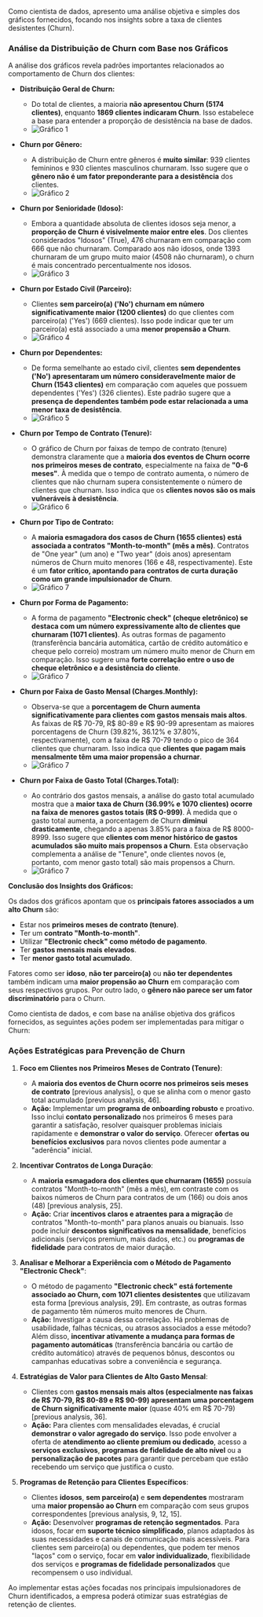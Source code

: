 Como cientista de dados, apresento uma análise objetiva e simples dos gráficos fornecidos, focando nos insights sobre a taxa de clientes desistentes (Churn).

### Análise da Distribuição de Churn com Base nos Gráficos

A análise dos gráficos revela padrões importantes relacionados ao comportamento de Churn dos clientes:

- **Distribuição Geral de Churn:**

  - Do total de clientes, a maioria **não apresentou Churn (5174 clientes)**, enquanto **1869 clientes indicaram Churn**. Isso estabelece a base para entender a proporção de desistência na base de dados.
  - ![Gráfico 1](imagens_graficos/2_churn.png 'Distribuição Geral de Churn')

- **Churn por Gênero:**

  - A distribuição de Churn entre gêneros é **muito similar**: 939 clientes femininos e 930 clientes masculinos churnaram. Isso sugere que o **gênero não é um fator preponderante para a desistência** dos clientes.
  - ![Gráfico 2](imagens_graficos/3_churn_genero.png 'Churn por Gênero')

- **Churn por Senioridade (Idoso):**

  - Embora a quantidade absoluta de clientes idosos seja menor, a **proporção de Churn é visivelmente maior entre eles**. Dos clientes considerados "Idosos" (True), 476 churnaram em comparação com 666 que não churnaram. Comparado aos não idosos, onde 1393 churnaram de um grupo muito maior (4508 não churnaram), o churn é mais concentrado percentualmente nos idosos.
  - ![Gráfico 3](imagens_graficos/4_churn_senioridade.png 'Churn por Senioridade (Idoso)')

- **Churn por Estado Civil (Parceiro):**

  - Clientes **sem parceiro(a) ('No') churnam em número significativamente maior (1200 clientes)** do que clientes com parceiro(a) ('Yes') (669 clientes). Isso pode indicar que ter um parceiro(a) está associado a uma **menor propensão a Churn**.
  - ![Gráfico 4](imagens_graficos/5_churn_estado_civil.png 'Churn por Estado Civil (Parceiro)')

- **Churn por Dependentes:**

  - De forma semelhante ao estado civil, clientes **sem dependentes ('No') apresentaram um número consideravelmente maior de Churn (1543 clientes)** em comparação com aqueles que possuem dependentes ('Yes') (326 clientes). Este padrão sugere que a **presença de dependentes também pode estar relacionada a uma menor taxa de desistência**.
  - ![Gráfico 5](imagens_graficos/6_churn_dependentes.png 'Churn por Dependentes')

- **Churn por Tempo de Contrato (Tenure):**

  - O gráfico de Churn por faixas de tempo de contrato (tenure) demonstra claramente que a **maioria dos eventos de Churn ocorre nos primeiros meses de contrato**, especialmente na faixa de **"0-6 meses"**. À medida que o tempo de contrato aumenta, o número de clientes que não churnam supera consistentemente o número de clientes que churnam. Isso indica que os **clientes novos são os mais vulneráveis à desistência**.
  - ![Gráfico 6](imagens_graficos/7_tempo_contrato_tenure.png 'Churn por Tempo de Contrato (Tenurre)')

- **Churn por Tipo de Contrato:**

  - A **maioria esmagadora dos casos de Churn (1655 clientes) está associada a contratos "Month-to-month" (mês a mês)**. Contratos de "One year" (um ano) e "Two year" (dois anos) apresentam números de Churn muito menores (166 e 48, respectivamente). Este é um **fator crítico, apontando para contratos de curta duração como um grande impulsionador de Churn**.
  - ![Gráfico 7](imagens_graficos/8_tipo_contrato.png 'Churn por Tipo de Contrato')

- **Churn por Forma de Pagamento:**

  - A forma de pagamento **"Electronic check" (cheque eletrônico) se destaca com um número expressivamente alto de clientes que churnaram (1071 clientes)**. As outras formas de pagamento (transferência bancária automática, cartão de crédito automático e cheque pelo correio) mostram um número muito menor de Churn em comparação. Isso sugere uma **forte correlação entre o uso de cheque eletrônico e a desistência do cliente**.
  - ![Gráfico 7](imagens_graficos/9_forma_pagamento.png 'Churn por Forma de Pagamento')

- **Churn por Faixa de Gasto Mensal (Charges.Monthly):**

  - Observa-se que a **porcentagem de Churn aumenta significativamente para clientes com gastos mensais mais altos**. As faixas de R$ 70-79, R$ 80-89 e R$ 90-99 apresentam as maiores porcentagens de Churn (39.82%, 36.12% e 37.80%, respectivamente), com a faixa de R$ 70-79 tendo o pico de 364 clientes que churnaram. Isso indica que **clientes que pagam mais mensalmente têm uma maior propensão a churnar**.
  - ![Gráfico 7](imagens_graficos/10_churn_gasto_mensal.png 'Churn por Forma de Pagamento')

- **Churn por Faixa de Gasto Total (Charges.Total):**
  - Ao contrário dos gastos mensais, a análise do gasto total acumulado mostra que a **maior taxa de Churn (36.99% e 1070 clientes) ocorre na faixa de menores gastos totais (R$ 0-999)**. À medida que o gasto total aumenta, a porcentagem de Churn **diminui drasticamente**, chegando a apenas 3.85% para a faixa de R$ 8000-8999. Isso sugere que **clientes com menor histórico de gastos acumulados são muito mais propensos a Churn**. Esta observação complementa a análise de "Tenure", onde clientes novos (e, portanto, com menor gasto total) são mais propensos a Churn.
  - ![Gráfico 7](imagens_graficos/11_churn_gasto_total.png 'Churn por Forma de Pagamento')

**Conclusão dos Insights dos Gráficos:**

Os dados dos gráficos apontam que os **principais fatores associados a um alto Churn** são:

- Estar nos **primeiros meses de contrato (tenure)**.
- Ter um **contrato "Month-to-month"**.
- Utilizar **"Electronic check" como método de pagamento**.
- Ter **gastos mensais mais elevados**.
- Ter **menor gasto total acumulado**.

Fatores como ser **idoso**, **não ter parceiro(a)** ou **não ter dependentes** também indicam uma **maior propensão ao Churn** em comparação com seus respectivos grupos. Por outro lado, o **gênero não parece ser um fator discriminatório** para o Churn.

Como cientista de dados, e com base na análise objetiva dos gráficos fornecidos, as seguintes ações podem ser implementadas para mitigar o Churn:

### Ações Estratégicas para Prevenção de Churn

1.  **Foco em Clientes nos Primeiros Meses de Contrato (Tenure)**:

    - A **maioria dos eventos de Churn ocorre nos primeiros seis meses de contrato** [previous analysis], o que se alinha com o menor gasto total acumulado [previous analysis, 46].
    - **Ação:** Implementar um **programa de onboarding robusto** e proativo. Isso inclui **contato personalizado** nos primeiros 6 meses para garantir a satisfação, resolver quaisquer problemas iniciais rapidamente e **demonstrar o valor do serviço**. Oferecer **ofertas ou benefícios exclusivos** para novos clientes pode aumentar a "aderência" inicial.

2.  **Incentivar Contratos de Longa Duração**:

    - A **maioria esmagadora dos clientes que churnaram (1655)** possuía contratos "Month-to-month" (mês a mês), em contraste com os baixos números de Churn para contratos de um (166) ou dois anos (48) [previous analysis, 25].
    - **Ação:** Criar **incentivos claros e atraentes para a migração** de contratos "Month-to-month" para planos anuais ou bianuais. Isso pode incluir **descontos significativos na mensalidade**, benefícios adicionais (serviços premium, mais dados, etc.) ou **programas de fidelidade** para contratos de maior duração.

3.  **Analisar e Melhorar a Experiência com o Método de Pagamento "Electronic Check"**:

    - O método de pagamento **"Electronic check" está fortemente associado ao Churn, com 1071 clientes desistentes** que utilizavam esta forma [previous analysis, 29]. Em contraste, as outras formas de pagamento têm números muito menores de Churn.
    - **Ação:** Investigar a causa dessa correlação. Há problemas de usabilidade, falhas técnicas, ou atrasos associados a esse método? Além disso, **incentivar ativamente a mudança para formas de pagamento automáticas** (transferência bancária ou cartão de crédito automático) através de pequenos bônus, descontos ou campanhas educativas sobre a conveniência e segurança.

4.  **Estratégias de Valor para Clientes de Alto Gasto Mensal**:

    - Clientes com **gastos mensais mais altos (especialmente nas faixas de R$ 70-79, R$ 80-89 e R$ 90-99) apresentam uma porcentagem de Churn significativamente maior** (quase 40% em R$ 70-79) [previous analysis, 36].
    - **Ação:** Para clientes com mensalidades elevadas, é crucial **demonstrar o valor agregado do serviço**. Isso pode envolver a oferta de **atendimento ao cliente premium ou dedicado**, acesso a **serviços exclusivos**, **programas de fidelidade de alto nível** ou a **personalização de pacotes** para garantir que percebam que estão recebendo um serviço que justifica o custo.

5.  **Programas de Retenção para Clientes Específicos**:
    - Clientes **idosos**, **sem parceiro(a)** e **sem dependentes** mostraram uma **maior propensão ao Churn** em comparação com seus grupos correspondentes [previous analysis, 9, 12, 15].
    - **Ação:** Desenvolver **programas de retenção segmentados**. Para idosos, focar em **suporte técnico simplificado**, planos adaptados às suas necessidades e canais de comunicação mais acessíveis. Para clientes sem parceiro(a) ou dependentes, que podem ter menos "laços" com o serviço, focar em **valor individualizado**, flexibilidade dos serviços e **programas de fidelidade personalizados** que recompensem o uso individual.

Ao implementar estas ações focadas nos principais impulsionadores de Churn identificados, a empresa poderá otimizar suas estratégias de retenção de clientes.
